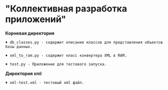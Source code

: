 # "Коллективная разработка приложений"

**Корневая директория**

    ♦ db_classes.py - содержит описание классов для представления объектов базы данных.

    ♦ xml_to_ram.py - содержит класс конвертера XML в RAM.

    ♦ test.py - Приложение для тестового запуска.

**Директория xml**

    ♦ xml-test.xml - тестовый xml файл.